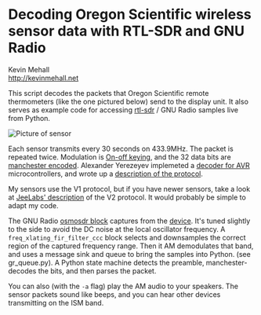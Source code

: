 Decoding Oregon Scientific wireless sensor data with RTL-SDR and GNU Radio
===========================================================================

Kevin Mehall  
http://kevinmehall.net

This script decodes the packets that Oregon Scientific remote
thermometers (like the one pictured below) send to the display unit. It also
serves as example code for accessing [rtl-sdr][] / GNU Radio samples live from
Python.

![Picture of sensor](http://kevinmehall.net/s/2012/oregon-scientific-sensor.jpeg)

Each sensor transmits every 30 seconds on 433.9MHz. The packet is repeated
twice. Modulation is [On-off keying][ook], and the 32 data bits are
[manchester encoded][manchester]. Alexander Yerezeyev implemeted a
[decoder for AVR][avr-code] microcontrollers, and wrote up a
[description of the protocol][alyer].

My sensors use the V1 protocol, but if you have newer sensors, take a look at
[JeeLabs' description][jeelabs-v2] of the V2 protocol. It would probably be
simple to adapt my code.

[rtl-sdr]: http://sdr.osmocom.org/trac/wiki/rtl-sdr 
[ook]: http://en.wikipedia.org/wiki/On-off_keying
[manchester]: http://en.wikipedia.org/wiki/Manchester_encoding
[alyer]: http://alyer.frihost.net/thn128decoding.htm
[avr-code]: http://code.google.com/p/thn128receiver/source/browse/osv1_dec.c
[jeelabs-v2]: http://jeelabs.net/projects/11/wiki/Decoding_the_Oregon_Scientific_V2_protocol

The GNU Radio [osmosdr block] captures from the [device][p160].
It's tuned slightly to the side to avoid the DC noise at the local oscillator
frequency. A `freq_xlating_fir_filter_ccc` block selects and downsamples the
correct region of the captured frequency range. Then it AM demodulates that band, and
uses a message sink and queue to bring the samples into Python. (see gr_queue.py).
A Python state machine detects the preamble, manchester-decodes the bits, and
then parses the packet.

[osmosdr block]: http://cgit.osmocom.org/cgit/gr-osmosdr/
[p160]: http://blog.kevinmehall.com/post/21103573304/my-10-96-software-defined-radio-arrived


You can also (with the `-a` flag) play the AM audio to your speakers. The sensor
packets sound like beeps, and you can hear other devices transmitting on the ISM
band.
